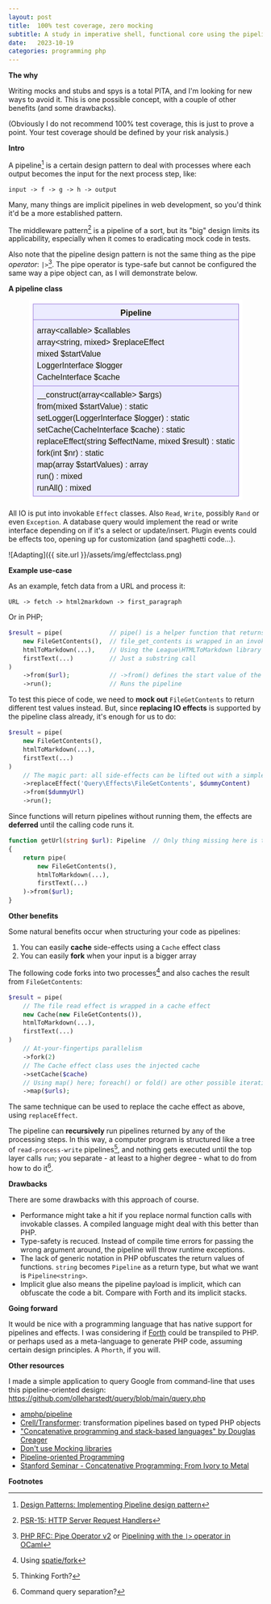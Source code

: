 ```yaml
---
layout: post
title:  100% test coverage, zero mocking 
subtitle: A study in imperative shell, functional core using the pipeline design pattern
date:   2023-10-19
categories: programming php
---
```


<style>
h4, h3 {
  display: none; /* hide */
}
h4 + p {
    padding: 10px;
    background-color: rgb(221, 244, 255);
    margin: 10px;
    color: #333;
}
h3 + p {
    padding: 10px;
    background-color: #fff8c4;
    margin: 10px;
    color: #333;
}
</style>

**The why**

Writing mocks and stubs and spys is a total PITA, and I'm looking for new ways to avoid it. This is one possible concept, with a couple of other benefits (and some drawbacks).

(Obviously I do not recommend 100% test coverage, this is just to prove a point. Your test coverage should be defined by your risk analysis.)

**Intro**

A pipeline[^1] is a certain design pattern to deal with processes where each output becomes the input for the next process step, like:

    input -> f -> g -> h -> output

Many, many things are implicit pipelines in web development, so you'd think it'd be a more established pattern.

The middleware pattern[^2] is a pipeline of a sort, but its "big" design limits its applicability, especially when it comes to eradicating mock code in tests.

Also note that the pipeline design pattern is not the same thing as the pipe _operator_: `|>`[^3]. The pipe operator is type-safe but cannot be configured the same way a pipe object can, as I will demonstrate below.

**A pipeline class**

<p align=center>
<img src="/assets/img/pipeline.png"/>
</p>

All IO is put into invokable `Effect` classes.
Also `Read`, `Write`, possibly `Rand` or even `Exception`.
A database query would implement the read or write interface depending on if it's a select or update/insert.
Plugin events could be effects too, opening up for customization (and spaghetti code...).

![Adapting]({{ site.url }}/assets/img/effectclass.png)

**Example use-case**

As an example, fetch data from a URL and process it:

    URL -> fetch -> html2markdown -> first_paragraph

Or in PHP;

```php
$result = pipe(             // pipe() is a helper function that returns a pipeline object
    new FileGetContents(),  // file_get_contents is wrapped in an invokable class
    htmlToMarkdown(...),    // Using the League\HTMLToMarkdown library
    firstText(...)          // Just a substring call
)
    ->from($url);           // ->from() defines the start value of the pipe
    ->run();                // Runs the pipeline
```

To test this piece of code, we need to **mock out** `FileGetContents` to return different test values instead. But, since **replacing IO effects** is supported by the pipeline class already, it's enough for us to do:

```php
$result = pipe(
    new FileGetContents(),
    htmlToMarkdown(...),
    firstText(...)
)
    // The magic part: all side-effects can be lifted out with a simple method call.
    ->replaceEffect('Query\Effects\FileGetContents', $dummyContent)
    ->from($dummyUrl)
    ->run();
```

Since functions will return pipelines without running them, the effects are **deferred** until the calling code runs it.

```php
function getUrl(string $url): Pipeline  // Only thing missing here is the generic notation Pipeline<string>
{
    return pipe(
        new FileGetContents(),
        htmlToMarkdown(...),
        firstText(...)
    )->from($url);
}
```

**Other benefits**

Some natural benefits occur when structuring your code as pipelines:

1. You can easily **cache** side-effects using a `Cache` effect class
2. You can easily **fork** when your input is a bigger array

The following code forks into two processes[^4] and also caches the result from `FileGetContents`:

```php
$result = pipe(
    // The file read effect is wrapped in a cache effect
    new Cache(new FileGetContents()),
    htmlToMarkdown(...),
    firstText(...)
)
    // At-your-fingertips parallelism
    ->fork(2)
    // The Cache effect class uses the injected cache
    ->setCache($cache)
    // Using map() here; foreach() or fold() are other possible iterations
    ->map($urls);
```

The same technique can be used to replace the cache effect as above, using `replaceEffect`.

The pipeline can **recursively** run pipelines returned by any of the processing steps. In this way, a computer program is structured like a tree of `read-process-write` pipelines[^5], and nothing gets executed until the top layer calls `run`; you separate - at least to a higher degree - what to do from how to do it[^6].

**Drawbacks**

There are some drawbacks with this approach of course.

* Performance might take a hit if you replace normal function calls with invokable classes. A compiled language might deal with this better than PHP.
* Type-safety is recuced. Instead of compile time errors for passing the wrong argument around, the pipeline will throw runtime exceptions.
* The lack of generic notation in PHP obfuscates the return values of functions. `string` becomes `Pipeline` as a return type, but what we want is `Pipeline<string>`.
* Implicit glue also means the pipeline payload is implicit, which can obfuscate the code a bit. Compare with Forth and its implicit stacks.

**Going forward**

It would be nice with a programming language that has native support for pipelines and effects. I was considering if [Forth](https://www.forth.com/forth/) could be transpiled to PHP. or perhaps used as a meta-language to generate PHP code, assuming certain design principles. A `Phorth`, if you will.

**Other resources**

I made a simple application to query Google from command-line that uses this pipeline-oriented design: https://github.com/olleharstedt/query/blob/main/query.php

* [amphp/pipeline](https://github.com/amphp/pipeline)
* [Crell/Transformer](https://github.com/Crell/Transformer): transformation pipelines based on typed PHP objects
* ["Concatenative programming and stack-based languages" by Douglas Creager ](https://www.youtube.com/watch?v=umSuLpjFUf8)
* [Don't use Mocking libraries](https://peakd.com/php/@crell/don-t-use-mocking-libraries)
* [Pipeline-oriented Programming](https://fsharpforfunandprofit.com/pipeline/)
* [Stanford Seminar - Concatenative Programming: From Ivory to Metal](https://www.youtube.com/watch?v=_IgqJr8jG8M) 

**Footnotes**

[^1]: [Design Patterns: Implementing Pipeline design pattern](https://levelup.gitconnected.com/design-patterns-implementing-pipeline-design-pattern-824bd2d42bab)
[^2]: [PSR-15: HTTP Server Request Handlers](https://www.php-fig.org/psr/psr-15)
[^3]: [PHP RFC: Pipe Operator v2](https://wiki.php.net/rfc/pipe-operator-v2) or [Pipelining with the `|>` operator in OCaml](https://blog.shaynefletcher.org/2013/12/pipelining-with-operator-in-ocaml.html)
[^4]: Using [spatie/fork](https://github.com/spatie/fork)
[^5]: Thinking Forth?
[^6]: Command query separation?
